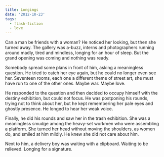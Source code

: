 ```yaml
---
title: Longings
date: '2012-10-23'
tags:
  - flash-fiction
  - love
---
```


Can a man be friends with a woman? He noticed her looking, but then she turned
away. The gallery was a-buzz, interns and photographers running around madly,
tired and mindless, longing for an hour of sleep. But the grand opening was
coming and nothing was ready.

<!-- truncate -->

Somebody spread some plans in front of him, asking a meaningless question. He
tried to catch her eye again, but he could no longer even see her. Seventeen
rooms, each one a different theme of street art, she must have run to one of the
other ones. Maybe war. Maybe love.

He responded to the question and then decided to occupy himself with the destiny
exhibition, but could not focus. He was postponing his rounds, trying not to
think about her, but he kept remembering her pale eyes and ghostly presence. He
longed to hear her weak voice.

Finally, he did his rounds and saw her in the trash exhibition. She was a
meaningless smudge among the heavy-set workmen who were assembling a platform.
She turned her head without moving the shoulders, as women do, and smiled at him
mildly. He knew she did not care about him.

Next to him, a delivery boy was waiting with a clipboard. Waiting to be
relieved. Longing for a signature.
